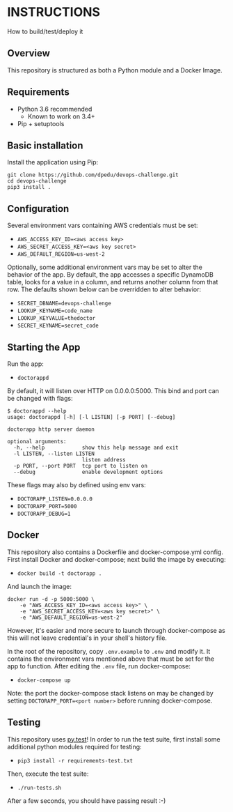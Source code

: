 # INSTRUCTIONS

How to build/test/deploy it


## Overview

This repository is structured as both a Python module and a Docker Image.


## Requirements

- Python 3.6 recommended
  - Known to work on 3.4+
- Pip + setuptools


## Basic installation

Install the application using Pip:

```
git clone https://github.com/dpedu/devops-challenge.git
cd devops-challenge
pip3 install .
```

## Configuration

Several environment vars containing AWS credentials must be set:

- `AWS_ACCESS_KEY_ID=<aws access key>`
- `AWS_SECRET_ACCESS_KEY=<aws key secret>`
- `AWS_DEFAULT_REGION=us-west-2`

Optionally, some additional environment vars may be set to alter the behavior of the app. By default, the app accesses a
specific DynamoDB table, looks for a value in a column, and returns another column from that row. The defaults shown
below can be overridden to alter behavior:

- `SECRET_DBNAME=devops-challenge`
- `LOOKUP_KEYNAME=code_name`
- `LOOKUP_KEYVALUE=thedoctor`
- `SECRET_KEYNAME=secret_code`


## Starting the App

Run the app:

- `doctorappd`

By default, it will listen over HTTP on 0.0.0.0:5000. This bind and port can be changed with flags:

```
$ doctorappd --help
usage: doctorappd [-h] [-l LISTEN] [-p PORT] [--debug]

doctorapp http server daemon

optional arguments:
  -h, --help            show this help message and exit
  -l LISTEN, --listen LISTEN
                        listen address
  -p PORT, --port PORT  tcp port to listen on
  --debug               enable development options
```

These flags may also by defined using env vars:

- `DOCTORAPP_LISTEN=0.0.0.0`
- `DOCTORAPP_PORT=5000`
- `DOCTORAPP_DEBUG=1`


## Docker

This repository also contains a Dockerfile and docker-compose.yml config. First install Docker and docker-compose; next
build the image by executing:

- `docker build -t doctorapp .`

And launch the image:

```
docker run -d -p 5000:5000 \
    -e "AWS_ACCESS_KEY_ID=<aws access key>" \
    -e "AWS_SECRET_ACCESS_KEY=<aws key secret>" \
    -e "AWS_DEFAULT_REGION=us-west-2"
```

However, it's easier and more secure to launch through docker-compose as this will not leave credential's in your
shell's history file.

In the root of the repository, copy `.env.example` to `.env` and modify it. It contains the environment vars mentioned
above that must be set for the app to function. After editing the `.env` file, run docker-compose:

- `docker-compose up`

Note: the port the docker-compose stack listens on may be changed by setting `DOCTORAPP_PORT=<port number>` before
running docker-compose.


## Testing

This repository uses [py.test](https://pytest.org/)! In order to run the test suite, first install some additional
python modules required for testing:

- `pip3 install -r requirements-test.txt`

Then, execute the test suite:

- `./run-tests.sh`

After a few seconds, you should have passing result :-)
